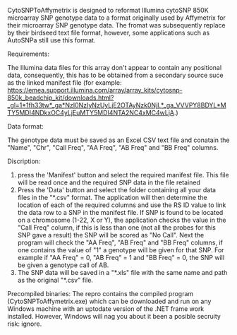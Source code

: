 CytoSNPToAffymetrix is designed to reformat Illumina cytoSNP 850K microarray SNP genotype data to a format originally used by Affymetrix for their microarray SNP genotype data. The fromat was subsequently replace by their birdseed text file format, however, some applications such as AutoSNPa still use this format.

Requirements:

The Illumina data files for this array don't appear to contain any positional data, consequently, this has to be obtained from a secondary source suce as the linked manifest file (for example: https://emea.support.illumina.com/array/array_kits/cytosnp-850k_beadchip_kit/downloads.html?_gl=1*1fh33tw*_ga*NzI0NzIyNzUyLjE2OTAyNzk0NjI.*_ga_VVVPY8BDYL*MTY5MDI4NDkxOC4yLjEuMTY5MDI4NTA2NC4xMC4wLjA.) 

Data format:

The genotype data must be saved as an Excel CSV text file and conatain the "Name", "Chr", "Call Freq", "AA Freq",	"AB Freq" and	"BB Freq" columns.

Discription:

1) press the 'Manifest' button and select the required manifest file. This file will be read once and the required SNP data in the file retained
2) Press the 'Data' button and select the folder containing all your data files in the "\*.csv" format. The application will then determine the location of each of the required columns and use the RS ID value to link the data row to a SNP in the manifest file. If SNP is found to be located on a chromosome (1-22, X or Y), the application checks the value in the "Call Freq" column, if this is less than one (not all the probes for this SNP gave a result) the SNP will be scored as "No Call". Next the program will check the "AA Freq",	"AB Freq" and	"BB Freq" columns, if one contains the value of "1" a genotype will be given for that SNP. For example if "AA Freq" = 0,	"AB Freq" = 1 and	"BB Freq" = 0, the SNP will be given a genotype call of AB.
3) The SNP data will be saved in a "\*.xls" file with the same name and path as the original "\*.csv" file. 


Precompiled binaries: The repro contains the compiled program (CytoSNPToAffymetrix.exe) which can be downloaded and run on any Windows machine with an uptodate version of the .NET frame work installed. However, Windows will nag you about it been a posible secruity risk: ignore.
